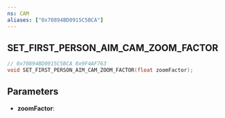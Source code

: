 ```yaml
---
ns: CAM
aliases: ["0x70894BD0915C5BCA"]
---
```

## SET_FIRST_PERSON_AIM_CAM_ZOOM_FACTOR

```c
// 0x70894BD0915C5BCA 0x9F4AF763
void SET_FIRST_PERSON_AIM_CAM_ZOOM_FACTOR(float zoomFactor);
```

## Parameters
* **zoomFactor**: 


